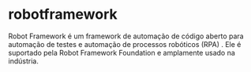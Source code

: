 # robotframework
Robot Framework é um framework de automação de código aberto para automação de testes e automação de processos robóticos (RPA) . Ele é suportado pela Robot Framework Foundation e amplamente usado na indústria.
